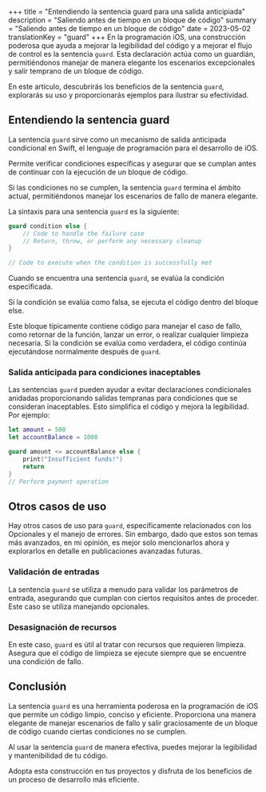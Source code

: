 +++
title = "Entendiendo la sentencia guard para una salida anticipiada"
description = "Saliendo antes de tiempo en un bloque de código"
summary = "Saliendo antes de tiempo en un bloque de código"
date = 2023-05-02
translationKey = "guard"
+++
En la programación iOS, una construcción poderosa que ayuda a mejorar la legibilidad del código y a mejorar el flujo de control es la sentencia `guard`. Esta declaración actúa como un guardián, permitiéndonos manejar de manera elegante los escenarios excepcionales y salir temprano de un bloque de código.

En este artículo, descubrirás los beneficios de la sentencia `guard`, explorarás su uso y proporcionarás ejemplos para ilustrar su efectividad.

## Entendiendo la sentencia guard
La sentencia `guard` sirve como un mecanismo de salida anticipada condicional en Swift, el lenguaje de programación para el desarrollo de iOS.

Permite verificar condiciones específicas y asegurar que se cumplan antes de continuar con la ejecución de un bloque de código.

Si las condiciones no se cumplen, la sentencia `guard` termina el ámbito actual, permitiéndonos manejar los escenarios de fallo de manera elegante.

La sintaxis para una sentencia `guard` es la siguiente:
```swift
guard condition else {
    // Code to handle the failure case
    // Return, throw, or perform any necessary cleanup
}

// Code to execute when the condition is successfully met
```

Cuando se encuentra una sentencia `guard`, se evalúa la condición especificada.

Si la condición se evalúa como falsa, se ejecuta el código dentro del bloque else.

Este bloque típicamente contiene código para manejar el caso de fallo, como retornar de la función, lanzar un error, o realizar cualquier limpieza necesaria. Si la condición se evalúa como verdadera, el código continúa ejecutándose normalmente después de `guard`.

### Salida anticipada para condiciones inaceptables
Las sentencias `guard` pueden ayudar a evitar declaraciones condicionales anidadas proporcionando salidas tempranas para condiciones que se consideran inaceptables. Esto simplifica el código y mejora la legibilidad. Por ejemplo:

```swift
let amount = 500
let accountBalance = 1000

guard amount <= accountBalance else {
    print("Insufficient funds!")
    return
}
// Perform payment operation

```

## Otros casos de uso
Hay otros casos de uso para `guard`, específicamente relacionados con los Opcionales y el manejo de errores. Sin embargo, dado que estos son temas más avanzados, en mi opinión, es mejor solo mencionarlos ahora y explorarlos en detalle en publicaciones avanzadas futuras.

### Validación de entradas
La sentencia `guard` se utiliza a menudo para validar los parámetros de entrada, asegurando que cumplan con ciertos requisitos antes de proceder. Este caso se utiliza manejando opcionales.

### Desasignación de recursos
En este caso, `guard` es útil al tratar con recursos que requieren limpieza. Asegura que el código de limpieza se ejecute siempre que se encuentre una condición de fallo.

## Conclusión
La sentencia `guard` es una herramienta poderosa en la programación de iOS que permite un código limpio, conciso y eficiente. Proporciona una manera elegante de manejar escenarios de fallo y salir graciosamente de un bloque de código cuando ciertas condiciones no se cumplen.

Al usar la sentencia `guard` de manera efectiva, puedes mejorar la legibilidad y mantenibilidad de tu código.

Adopta esta construcción en tus proyectos y disfruta de los beneficios de un proceso de desarrollo más eficiente.


